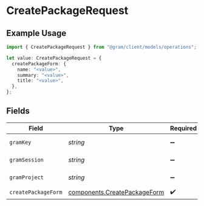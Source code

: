 # CreatePackageRequest

## Example Usage

```typescript
import { CreatePackageRequest } from "@gram/client/models/operations";

let value: CreatePackageRequest = {
  createPackageForm: {
    name: "<value>",
    summary: "<value>",
    title: "<value>",
  },
};
```

## Fields

| Field                                                                        | Type                                                                         | Required                                                                     | Description                                                                  |
| ---------------------------------------------------------------------------- | ---------------------------------------------------------------------------- | ---------------------------------------------------------------------------- | ---------------------------------------------------------------------------- |
| `gramKey`                                                                    | *string*                                                                     | :heavy_minus_sign:                                                           | API Key header                                                               |
| `gramSession`                                                                | *string*                                                                     | :heavy_minus_sign:                                                           | Session header                                                               |
| `gramProject`                                                                | *string*                                                                     | :heavy_minus_sign:                                                           | project header                                                               |
| `createPackageForm`                                                          | [components.CreatePackageForm](../../models/components/createpackageform.md) | :heavy_check_mark:                                                           | N/A                                                                          |